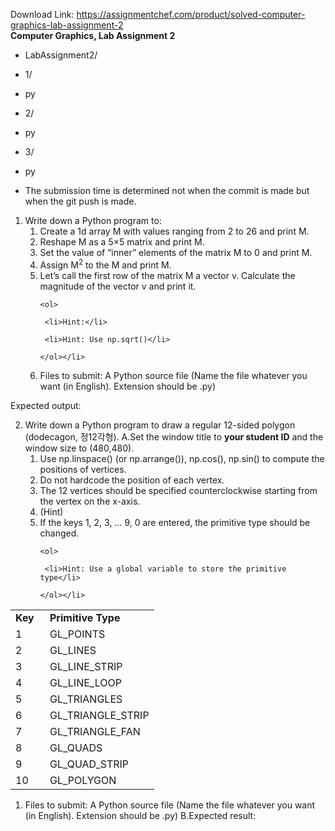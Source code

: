 Download Link: https://assignmentchef.com/product/solved-computer-graphics-lab-assignment-2
<br>
<strong>Computer Graphics, Lab Assignment 2 </strong>

+ LabAssignment2/

+ 1/

<ul>

 <li>py</li>

</ul>

+ 2/

<ul>

 <li>py</li>

</ul>

+ 3/

<ul>

 <li>py</li>

</ul>




<ul>

 <li>The submission time is determined not when the commit is made but when the git push is made.</li>

</ul>




<ol>

 <li>Write down a Python program to:

  <ol>

   <li>Create a 1d array M with values ranging from 2 to 26 and print M.</li>

   <li>Reshape M as a 5×5 matrix and print M.</li>

   <li>Set the value of “inner” elements of the matrix M to 0 and print M.</li>

   <li>Assign M<sup>2</sup> to the M and print M.</li>

   <li>Let’s call the first row of the matrix M a vector v. Calculate the magnitude of the vector v and print it.

    <ol>

     <li>Hint:</li>

     <li>Hint: Use np.sqrt()</li>

    </ol></li>

   <li>Files to submit: A Python source file (Name the file whatever you want (in English). Extension should be .py)</li>

  </ol></li>

</ol>

Expected output:

<ol start="2">

 <li>Write down a Python program to draw a regular 12-sided polygon (dodecagon, 정12각형). A.Set the window title to <strong>your student ID</strong> and the window size to (480,480).

  <ol>

   <li>Use np.linspace() (or np.arrange()), np.cos(), np.sin() to compute the positions of vertices.</li>

   <li>Do not hardcode the position of each vertex.</li>

   <li>The 12 vertices should be specified counterclockwise starting from the vertex on the x-axis.</li>

   <li>(Hint)</li>

   <li>If the keys 1, 2, 3, … 9, 0 are entered, the primitive type should be changed.

    <ol>

     <li>Hint: Use a global variable to store the primitive type</li>

    </ol></li>

  </ol></li>

</ol>

<table width="173">

 <tbody>

  <tr>

   <td width="39"><strong>Key </strong></td>

   <td width="134"><strong>Primitive Type </strong></td>

  </tr>

  <tr>

   <td width="39">1</td>

   <td width="134">GL_POINTS</td>

  </tr>

  <tr>

   <td width="39">2</td>

   <td width="134">GL_LINES</td>

  </tr>

  <tr>

   <td width="39">3</td>

   <td width="134">GL_LINE_STRIP</td>

  </tr>

  <tr>

   <td width="39">4</td>

   <td width="134">GL_LINE_LOOP</td>

  </tr>

  <tr>

   <td width="39">5</td>

   <td width="134">GL_TRIANGLES</td>

  </tr>

  <tr>

   <td width="39">6</td>

   <td width="134">GL_TRIANGLE_STRIP</td>

  </tr>

  <tr>

   <td width="39">7</td>

   <td width="134">GL_TRIANGLE_FAN</td>

  </tr>

  <tr>

   <td width="39">8</td>

   <td width="134">GL_QUADS</td>

  </tr>

  <tr>

   <td width="39">9</td>

   <td width="134">GL_QUAD_STRIP</td>

  </tr>

  <tr>

   <td width="39">10</td>

   <td width="134">GL_POLYGON</td>

  </tr>

 </tbody>

</table>

<ol>

 <li>Files to submit: A Python source file (Name the file whatever you want (in English). Extension should be .py) B.Expected result:</li>

</ol>


